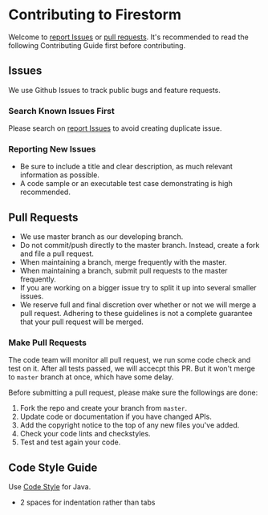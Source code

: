 <!--
  ~ Licensed to the Apache Software Foundation (ASF) under one or more
  ~ contributor license agreements.  See the NOTICE file distributed with
  ~ this work for additional information regarding copyright ownership.
  ~ The ASF licenses this file to You under the Apache License, Version 2.0
  ~ (the "License"); you may not use this file except in compliance with
  ~ the License.  You may obtain a copy of the License at
  ~
  ~    http://www.apache.org/licenses/LICENSE-2.0
  ~
  ~ Unless required by applicable law or agreed to in writing, software
  ~ distributed under the License is distributed on an "AS IS" BASIS,
  ~ WITHOUT WARRANTIES OR CONDITIONS OF ANY KIND, either express or implied.
  ~ See the License for the specific language governing permissions and
  ~ limitations under the License.
  -->

# Contributing to Firestorm
Welcome to [report Issues](https://github.com/Tencent/Firestorm/issues) or [pull requests](https://github.com/Tencent/Firestorm/pulls). It's recommended to read the following Contributing Guide first before contributing. 

## Issues
We use Github Issues to track public bugs and feature requests.

### Search Known Issues First
Please search on [report Issues](https://github.com/Tencent/Firestorm/issues) to avoid creating duplicate issue.

### Reporting New Issues
* Be sure to include a title and clear description, as much relevant information as possible.
* A code sample or an executable test case demonstrating is high recommended.

## Pull Requests
* We use master branch as our developing branch.
* Do not commit/push directly to the master branch. Instead, create a fork and file a pull request.
* When maintaining a branch, merge frequently with the master.
* When maintaining a branch, submit pull requests to the master frequently.
* If you are working on a bigger issue try to split it up into several smaller issues.
* We reserve full and final discretion over whether or not we will merge a pull request. Adhering to these guidelines is not a complete guarantee that your pull request will be merged.

### Make Pull Requests
The code team will monitor all pull request, we run some code check and test on it. After all tests passed, we will accecpt this PR. But it won't merge to `master` branch at once, which have some delay.

Before submitting a pull request, please make sure the followings are done:

1. Fork the repo and create your branch from `master`.
2. Update code or documentation if you have changed APIs.
3. Add the copyright notice to the top of any new files you've added.
4. Check your code lints and checkstyles.
5. Test and test again your code.

## Code Style Guide
Use [Code Style](https://github.com/Tencent/Firestorm/blob/master/checkstyle.xml) for Java.

* 2 spaces for indentation rather than tabs
